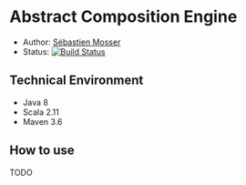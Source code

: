 # Abstract Composition Engine

  * Author: [Sébastien Mosser](mosser.sebastien@uqam.ca)
  * Status: [![Build Status](https://travis-ci.com/ace-design/ace.svg?branch=master)](https://travis-ci.com/ace-design/ace)

## Technical Environment

  * Java 8
  * Scala 2.11
  * Maven 3.6
  
## How to use

TODO  